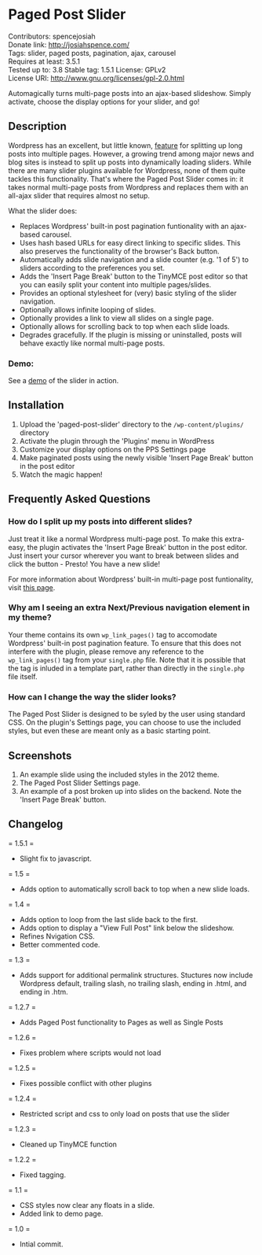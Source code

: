 # Paged Post Slider
Contributors: spencejosiah  
Donate link: http://josiahspence.com/  
Tags: slider, paged posts, pagination, ajax, carousel  
Requires at least: 3.5.1  
Tested up to: 3.8
Stable tag: 1.5.1
License: GPLv2  
License URI: http://www.gnu.org/licenses/gpl-2.0.html

Automagically turns multi-page posts into an ajax-based slideshow. Simply activate, choose the display options for your slider, and go!

## Description

Wordpress has an excellent, but little known, [feature](http://codex.wordpress.org/Styling_Page-Links) for splitting up long posts into multiple pages. However, a growing trend among major news and blog sites is instead to split up posts into dynamically loading sliders. While there are many slider plugins available for Wordpress, none of them quite tackles this functionality. That's where the Paged Post Slider comes in: it takes normal multi-page posts from Wordpress and replaces them with an all-ajax slider that requires almost no setup.

What the slider does:

*   Replaces Wordpress' built-in post pagination funtionality with an ajax-based carousel.
*   Uses hash based URLs for easy direct linking to specific slides. This also preserves the functionality of the browser's Back button.
*   Automatically adds slide navigation and a slide counter (e.g. '1 of 5') to sliders according to the preferences you set.
*   Adds the 'Insert Page Break' button to the TinyMCE post editor so that you can easily split your content into multiple pages/slides.
*   Provides an optional stylesheet for (very) basic styling of the slider navigation.
*	Optionally allows infinite looping of slides.
*	Optionally provides a link to view all slides on a single page.
*	Optionally allows for scrolling back to top when each slide loads.
*   Degrades gracefully. If the plugin is missing or uninstalled, posts will behave exactly like normal multi-page posts.

### Demo:

See a [demo](http://codecarpenter.com/freebie/wordpress-plugin-paged-post-slider/paged-post-slider-demo/) of the slider in action.

## Installation

1. Upload the 'paged-post-slider' directory to the `/wp-content/plugins/` directory
1. Activate the plugin through the 'Plugins' menu in WordPress
1. Customize your display options on the PPS Settings page
1. Make paginated posts using the newly visible 'Insert Page Break' button in the post editor
1. Watch the magic happen!

## Frequently Asked Questions

### How do I split up my posts into different slides?

Just treat it like a normal Wordpress multi-page post. To make this extra-easy, the plugin activates the 'Insert Page Break' button in the post editor. Just insert your cursor wherever you want to break between slides and click the button - Presto! You have a new slide!

For more information about Wordpress' built-in multi-page post funtionality, visit [this page](http://codex.wordpress.org/Styling_Page-Links).

### Why am I seeing an extra Next/Previous navigation element in my theme?

Your theme contains its own `wp_link_pages()` tag to accomodate Wordpress' built-in post pagination feature. To ensure that this does not interfere with the plugin, please remove any reference to the  `wp_link_pages()` tag from your `single.php` file. Note that it is possible that the tag is inluded in a template part, rather than directly in the `single.php` file itself. 

### How can I change the way the slider looks?

The Paged Post Slider is designed to be syled by the user using standard CSS. On the plugin's Settings page, you can choose to use the included styles, but even these are meant only as a basic starting point.

## Screenshots

1. An example slide using the included styles in the 2012 theme. 
2. The Paged Post Slider Settings page.
3. An example of a post broken up into slides on the backend. Note the 'Insert Page Break' button.

## Changelog

= 1.5.1 =
* Slight fix to javascript.

= 1.5 =
* Adds option to automatically scroll back to top when a new slide loads.

= 1.4 =
* Adds option to loop from the last slide back to the first.
* Adds option to display a "View Full Post" link below the slideshow.
* Refines Nvigation CSS.
* Better commented code.

= 1.3 =
* Adds support for additional permalink structures. Stuctures now include Wordpress default, trailing slash, no trailing slash, ending in .html, and ending in .htm.

= 1.2.7 =
* Adds Paged Post functionality to Pages as well as Single Posts

= 1.2.6 =
* Fixes problem where scripts would not load

= 1.2.5 =
* Fixes possible conflict with other plugins

= 1.2.4 =
* Restricted script and css to only load on posts that use the slider

= 1.2.3 =
* Cleaned up TinyMCE function

= 1.2.2 =
* Fixed tagging.

= 1.1 =
* CSS styles now clear any floats in a slide.
* Added link to demo page.

= 1.0 =
* Intial commit.